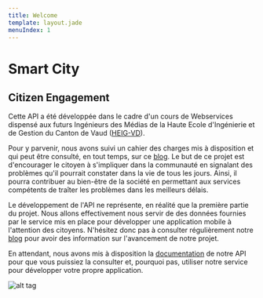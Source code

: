 ```yaml
---
title: Welcome
template: layout.jade
menuIndex: 1
---
```


# Smart City

## Citizen Engagement

Cette API a été développée dans le cadre d'un cours de Webservices dispensé aux futurs Ingénieurs des Médias de la Haute Ecole d'Ingénierie et de Gestion du Canton de Vaud ([HEIG-VD](http://www.heig-vd.ch/)). 

Pour y parvenir, nous avons suivi un cahier des charges mis à disposition et qui peut être consulté, en tout temps, sur ce [blog](http://www.iflux.io/blog). Le but de ce projet est d'encourager le citoyen à s'impliquer dans la communauté en signalant des problèmes qu'il pourrait constater dans la vie de tous les jours. Ainsi, il pourra contribuer au bien-être de la société en permettant aux services compétents de traîter les problèmes dans les meilleurs délais.

Le développement de l'API ne représente, en réalité que la première partie du projet. Nous allons effectivement nous servir de des données fournies par le service mis en place pour développer une application mobile à l'attention des citoyens. N'hésitez donc pas à consulter régulièrement notre [blog](/blog) pour avoir des information sur l'avancement de notre projet.

En attendant, nous avons mis à disposition la [documentation](/api) de notre API pour que vous puissiez la consulter et, pourquoi pas, utiliser notre service pour développer votre propre application.

![alt tag](http://ehdatheyat.ae/wp-content/uploads/2014/05/clout_illustration_2-01.jpg)